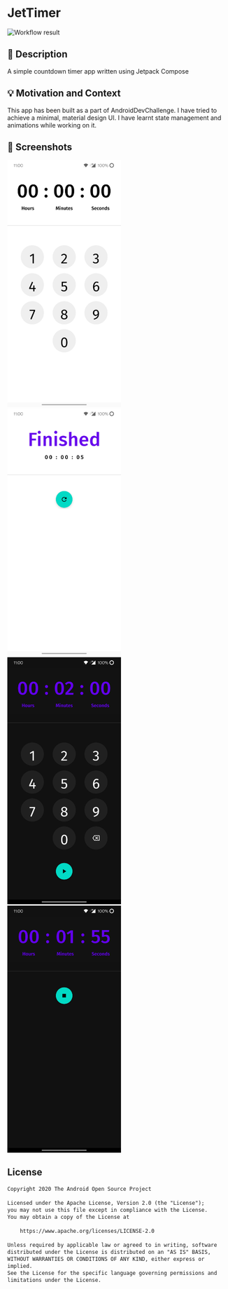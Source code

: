 # JetTimer

![Workflow result](https://github.com/ishubhamsingh/JetTimer/workflows/Check/badge.svg)


## :scroll: Description
A simple countdown timer app written using Jetpack Compose


## :bulb: Motivation and Context
This app has been built as a part of AndroidDevChallenge.
I have tried to achieve a minimal, material design UI.
I have learnt state management and animations while working on it.


## :camera_flash: Screenshots
<img src="/results/screenshot_1.png" width="260">&emsp;<img src="/results/screenshot_2.png" width="260">
<img src="/results/screenshot_3.png" width="260">&emsp;<img src="/results/screenshot_4.png" width="260">

## License
```
Copyright 2020 The Android Open Source Project

Licensed under the Apache License, Version 2.0 (the "License");
you may not use this file except in compliance with the License.
You may obtain a copy of the License at

    https://www.apache.org/licenses/LICENSE-2.0

Unless required by applicable law or agreed to in writing, software
distributed under the License is distributed on an "AS IS" BASIS,
WITHOUT WARRANTIES OR CONDITIONS OF ANY KIND, either express or implied.
See the License for the specific language governing permissions and
limitations under the License.
```